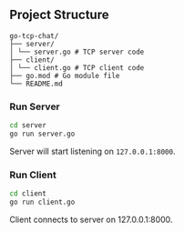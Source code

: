 ## Project Structure

```
go-tcp-chat/
├── server/
│ └── server.go # TCP server code
├── client/
│ └── client.go # TCP client code
├── go.mod # Go module file
└── README.md
```

### Run Server
```bash
cd server
go run server.go
```

Server will start listening on `127.0.0.1:8000`.

### Run Client
```bash
cd client
go run client.go
```

Client connects to server on 127.0.0.1:8000.
